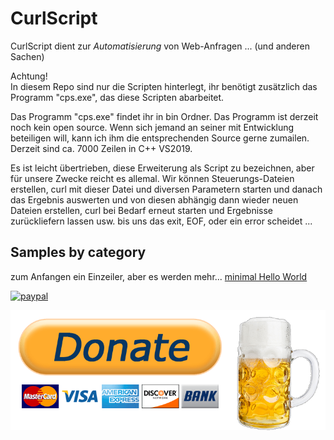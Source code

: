 # CurlScript

CurlScript dient zur *Automatisierung* von Web-Anfragen ... (und anderen Sachen)   

Achtung!  
In diesem Repo sind nur die Scripten hinterlegt, ihr benötigt zusätzlich das Programm "cps.exe", das diese Scripten abarbeitet. 

Das Programm "cps.exe" findet ihr in bin Ordner. Das Programm ist derzeit noch kein open source. Wenn sich jemand an seiner mit Entwicklung beteiligen will, kann ich ihm die entsprechenden Source gerne zumailen. Derzeit sind ca. 7000 Zeilen in C++ VS2019.  

Es ist leicht übertrieben, diese Erweiterung als Script zu bezeichnen, aber für unsere Zwecke reicht es allemal. Wir können Steuerungs-Dateien erstellen, curl mit dieser Datei und diversen Parametern starten und danach das Ergebnis auswerten und von diesen abhängig dann wieder neuen Dateien erstellen, curl bei Bedarf erneut starten und Ergebnisse zurückliefern lassen usw. bis uns das exit, EOF, oder ein error scheidet ...




<!-- Sample of code generated  
<form action="https://www.paypal.com/cgi-bin/webscr" method="post" target="_top">
<input type="hidden" name="cmd" value="_s-xclick">
<input type="hidden" name="hosted_button_id" value="RGQ8NSYPA59FL">
<input type="image" src="https://www.paypalobjects.com/en_US/i/btn/btn_donateCC_LG.gif" border="0" name="submit" alt="PayPal - The safer, easier way to pay online!">
<img alt="" border="0" src="https://www.paypalobjects.com/pt_BR/i/scr/pixel.gif" width="1" height="1">
</form> -->

## Samples by category

zum Anfangen ein Einzeiler, aber es werden mehr... [minimal Hello World](samples/HelloWorld) 



[![paypal](https://www.paypalobjects.com/en_US/i/btn/btn_donateCC_LG.gif)](https://www.paypal.me/Frigyes/3)


[![paypal](samples/donateb.png)](https://www.paypal.me/Frigyes/3)



<!--
### App settings
<table>
 <tr>
  <td><a href="Samples/Package">App package information</a></td>
  <td><a href="Samples/ApplicationData">Application data</a></td>
  <td><a href="Samples/Store">Store</a></td>
 </tr>
</table>
-->

